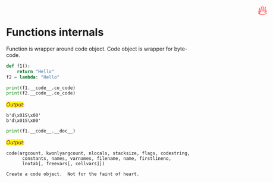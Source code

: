 # Functions internals

<span title="Advanced topic" style="position: absolute; top: 25px; right: 30px; font-size: 250%; color:red">🔥</span>

Function is wrapper around code object. Code object is wrapper for byte-code.


```python
def f1():
    return "Hello"
f2 = lambda: "Hello"

print(f1.__code__.co_code)
print(f2.__code__.co_code)
```

_<mark style="color:purple;">Output</mark>_:

    b'd\x01S\x00'
    b'd\x01S\x00'



```python
print(f1.__code__.__doc__)
```

_<mark style="color:purple;">Output</mark>_:

    code(argcount, kwonlyargcount, nlocals, stacksize, flags, codestring,
          constants, names, varnames, filename, name, firstlineno,
          lnotab[, freevars[, cellvars]])
    
    Create a code object.  Not for the faint of heart.